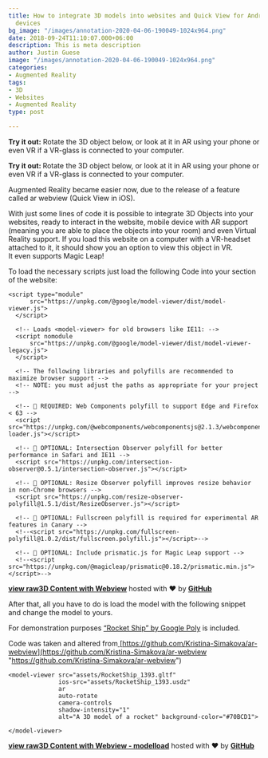 ```yaml
---
title: How to integrate 3D models into websites and Quick View for Android and iOS
  devices
bg_image: "/images/annotation-2020-04-06-190049-1024x964.png"
date: 2018-09-24T11:10:07.000+06:00
description: This is meta description
author: Justin Guese
image: "/images/annotation-2020-04-06-190049-1024x964.png"
categories:
- Augmented Reality
tags:
- 3D
- Websites
- Augmented Reality
type: post

---
```

**Try it out:** Rotate the 3D object below, or look at it in AR using your phone or even VR if a VR-glass is connected to your computer.

<p><strong>Try it out: </strong>Rotate the 3D object below, or look at it in AR using your phone or even VR if a VR-glass is connected to your computer.</p></div></div><div class="vc_row wpb_row vc_inner vc_row-fluid"><div class="wpb_column vc_column_container vc_col-sm-12"><div class="vc_column-inner"><div class="wpb_wrapper"><div class="wpb_raw_code wpb_content_element wpb_raw_html"><div class="wpb_wrapper">  <script type="module" src="https://unpkg.com/@google/model-viewer/dist/model-viewer.js"></script><script nomodule src="https://unpkg.com/@google/model-viewer/dist/model-viewer-legacy.js"></script><script src="https://unpkg.com/@webcomponents/webcomponentsjs@2.1.3/webcomponents-loader.js"></script><script src="https://unpkg.com/intersection-observer@0.5.1/intersection-observer.js"></script><script src="https://unpkg.com/resize-observer-polyfill@1.5.1/dist/ResizeObserver.js"></script><model-viewer src="https://github.com/JustinGuese/datafortress.cloud.hugo/raw/master/static/files/3dmodels/RocketShip_1393.gltf" ios-src="https://github.com/JustinGuese/datafortress.cloud.hugo/raw/master/static/files/3dmodels/RocketShip_1393.usdz" ar auto-rotate camera-controls shadow-intensity="1" alt="A 3D model of a rocket" background-color="#70BCD1"></model-viewer></div></div></div></div></div></div>

Augmented Reality became easier now, due to the release of a feature called ar webview (Quick View in iOS).

With just some lines of code it is possible to integrate 3D Objects into your websites, ready to interact in the website, mobile device with AR support (meaning you are able to place the objects into your room) and even Virtual Reality support. If you load this website on a computer with a VR-headset attached to it, it should show you an option to view this object in VR.  
It even supports Magic Leap!

To load the necessary scripts just load the following Code into your section of the website:

    <script type="module"
          src="https://unpkg.com/@google/model-viewer/dist/model-viewer.js">
      </script>
    
      <!-- Loads <model-viewer> for old browsers like IE11: -->
      <script nomodule
          src="https://unpkg.com/@google/model-viewer/dist/model-viewer-legacy.js">
      </script>
    
      <!-- The following libraries and polyfills are recommended to maximize browser support -->
      <!-- NOTE: you must adjust the paths as appropriate for your project -->
          
      <!-- 🚨 REQUIRED: Web Components polyfill to support Edge and Firefox < 63 -->
      <script src="https://unpkg.com/@webcomponents/webcomponentsjs@2.1.3/webcomponents-loader.js"></script>
    
      <!-- 💁 OPTIONAL: Intersection Observer polyfill for better performance in Safari and IE11 -->
      <script src="https://unpkg.com/intersection-observer@0.5.1/intersection-observer.js"></script>
    
      <!-- 💁 OPTIONAL: Resize Observer polyfill improves resize behavior in non-Chrome browsers -->
      <script src="https://unpkg.com/resize-observer-polyfill@1.5.1/dist/ResizeObserver.js"></script>
    
      <!-- 💁 OPTIONAL: Fullscreen polyfill is required for experimental AR features in Canary -->
      <!--<script src="https://unpkg.com/fullscreen-polyfill@1.0.2/dist/fullscreen.polyfill.js"></script>-->
    
      <!-- 💁 OPTIONAL: Include prismatic.js for Magic Leap support -->
      <!--<script src="https://unpkg.com/@magicleap/prismatic@0.18.2/prismatic.min.js"></script>-->

[**view raw**](https://gist.github.com/JustinGuese/6c2bd61252ac9947ce686928bc2bcb6e/raw/20ea3fc0de030ed04f09d44db0d0d11ae8b69781/3D%20Content%20with%20Webview)[**3D Content with Webview**](https://gist.github.com/JustinGuese/6c2bd61252ac9947ce686928bc2bcb6e#file-3d-content-with-webview) hosted with ❤ by [**GitHub**](https://github.com/)

After that, all you have to do is load the model with the following snippet and change the model to yours.

For demonstration purposes [“Rocket Ship” by Google Poly](https://poly.google.com/view/42PQqEaxb-P) is included.

Code was taken and altered from[ ](https://github.com/Kristina-Simakova/ar-webview)[https://github.com/Kristina-Simakova/ar-webview](https://github.com/Kristina-Simakova/ar-webview "https://github.com/Kristina-Simakova/ar-webview")

    <model-viewer src="assets/RocketShip_1393.gltf" 
                  ios-src="assets/RocketShip_1393.usdz"
                  ar
                  auto-rotate 
                  camera-controls 
                  shadow-intensity="1" 
                  alt="A 3D model of a rocket" background-color="#70BCD1">
    
    </model-viewer>

[**view raw**](https://gist.github.com/JustinGuese/6b119644e4d1a640dd054c5b0a18b62c/raw/448cab85deae1d24978a65a6955573d90f5b8122/3D%20Content%20with%20Webview%20-%20modelload)[**3D Content with Webview - modelload**](https://gist.github.com/JustinGuese/6b119644e4d1a640dd054c5b0a18b62c#file-3d-content-with-webview-modelload) hosted with ❤ by [**GitHub**](https://github.com/)